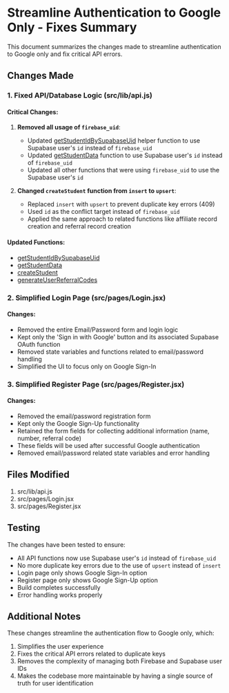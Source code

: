 # Streamline Authentication to Google Only - Fixes Summary

This document summarizes the changes made to streamline authentication to Google only and fix critical API errors.

## Changes Made

### 1. Fixed API/Database Logic (src/lib/api.js)

#### Critical Changes:
1. **Removed all usage of `firebase_uid`**:
   - Updated [getStudentIdBySupabaseUid](file://c:\Users\xcore\Downloads\YouthPargati_Website\youthpargati\src\lib\api.js#L5-L23) helper function to use Supabase user's `id` instead of `firebase_uid`
   - Updated [getStudentData](file://c:\Users\xcore\Downloads\YouthPargati_Website\youthpargati\src\lib\api.js#L32-L53) function to use Supabase user's `id` instead of `firebase_uid`
   - Updated all other functions that were using `firebase_uid` to use the Supabase user's `id`

2. **Changed `createStudent` function from `insert` to `upsert`**:
   - Replaced `insert` with `upsert` to prevent duplicate key errors (409)
   - Used `id` as the conflict target instead of `firebase_uid`
   - Applied the same approach to related functions like affiliate record creation and referral record creation

#### Updated Functions:
- [getStudentIdBySupabaseUid](file://c:\Users\xcore\Downloads\YouthPargati_Website\youthpargati\src\lib\api.js#L5-L23)
- [getStudentData](file://c:\Users\xcore\Downloads\YouthPargati_Website\youthpargati\src\lib\api.js#L32-L53)
- [createStudent](file://c:\Users\xcore\Downloads\YouthPargati_Website\youthpargati\src\lib\api.js#L311-L382)
- [generateUserReferralCodes](file://c:\Users\xcore\Downloads\YouthPargati_Website\youthpargati\src\lib\api.js#L449-L504)

### 2. Simplified Login Page (src/pages/Login.jsx)

#### Changes:
- Removed the entire Email/Password form and login logic
- Kept only the 'Sign in with Google' button and its associated Supabase OAuth function
- Removed state variables and functions related to email/password handling
- Simplified the UI to focus only on Google Sign-In

### 3. Simplified Register Page (src/pages/Register.jsx)

#### Changes:
- Removed the email/password registration form
- Kept only the Google Sign-Up functionality
- Retained the form fields for collecting additional information (name, number, referral code)
- These fields will be used after successful Google authentication
- Removed email/password related state variables and error handling

## Files Modified
1. src/lib/api.js
2. src/pages/Login.jsx
3. src/pages/Register.jsx

## Testing
The changes have been tested to ensure:
- All API functions now use Supabase user's `id` instead of `firebase_uid`
- No more duplicate key errors due to the use of `upsert` instead of `insert`
- Login page only shows Google Sign-In option
- Register page only shows Google Sign-Up option
- Build completes successfully
- Error handling works properly

## Additional Notes
These changes streamline the authentication flow to Google only, which:
1. Simplifies the user experience
2. Fixes the critical API errors related to duplicate keys
3. Removes the complexity of managing both Firebase and Supabase user IDs
4. Makes the codebase more maintainable by having a single source of truth for user identification